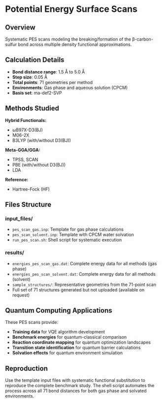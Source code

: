 # Potential Energy Surface Scans

## Overview

Systematic PES scans modeling the breaking/formation of the β-carbon-sulfur bond across multiple density functional approximations.

## Calculation Details

- **Bond distance range**: 1.5 Å to 5.0 Å
- **Step size**: 0.05 Å
- **Total points**: 71 geometries per method
- **Environments**: Gas phase and aqueous solution (CPCM)
- **Basis set**: ma-def2-SVP

## Methods Studied

**Hybrid Functionals:**
- ωB97X-D3(BJ)
- M06-2X
- B3LYP (with/without D3(BJ))

**Meta-GGA/GGA:**
- TPSS, SCAN
- PBE (with/without D3(BJ))
- LDA

**Reference:**
- Hartree-Fock (HF)

## Files Structure

### input_files/
- `pes_scan_gas.inp`: Template for gas phase calculations
- `pes_scan_solvent.inp`: Template with CPCM water solvation
- `run_pes_scan.sh`: Shell script for systematic execution

### results/
- `energies_pes_scan_gas.dat`: Complete energy data for all methods (gas phase)
- `energies_pes_scan_solvent.dat`: Complete energy data for all methods (solvent)
- `sample_structures/`: Representative geometries from the 71-point scan
- Full set of 71 structures generated but not uploaded (available on request)

## Quantum Computing Applications

These PES scans provide:
- **Training data** for VQE algorithm development
- **Benchmark energies** for quantum-classical comparison
- **Reaction coordinate mapping** for quantum optimization landscapes
- **Transition state identification** for quantum barrier calculations
- **Solvation effects** for quantum environment simulation

## Reproduction

Use the template input files with systematic functional substitution to reproduce the complete benchmark study. The shell script automates the process across all 71 bond distances for both gas phase and solvated environments.
